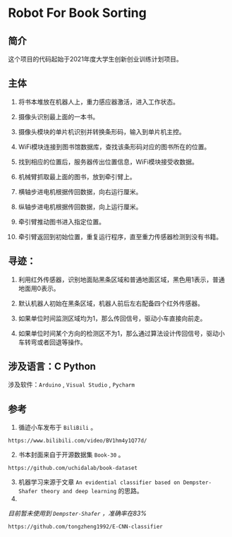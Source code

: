 # Robot For Book Sorting

## 简介

这个项目的代码起始于2021年度大学生创新创业训练计划项目。

## 主体

1. 将书本堆放在机器人上，重力感应器激活，进入工作状态。

2. 摄像头识别最上面的一本书。

3. 摄像头模块的单片机识别并转换条形码，输入到单片机主控。

4. WiFi模块连接到图书馆数据库，查找该条形码对应的图书所在的位置。

5. 找到相应的位置后，服务器传出位置信息，WiFi模块接受收数据。

6. 机械臂抓取最上面的图书，放到牵引臂上。

7. 横轴步进电机根据传回数据，向右运行厘米。

8. 纵轴步进电机根据传回数据，向上运行厘米。

9. 牵引臂推动图书进入指定位置。

10. 牵引臂返回到初始位置，重复运行程序，直至重力传感器检测到没有书籍。


## 寻迹：

1. 利用红外传感器，识别地面贴黑条区域和普通地面区域，黑色用1表示，普通地面用0表示。

2. 默认机器人初始在黑条区域，机器人前后左右配备四个红外传感器。

3. 如果单位时间监测区域均为1，那么传回信号，驱动小车直接向前走。

4. 如果单位时间某个方向的检测区不为1，那么通过算法设计传回信号，驱动小车转弯或者回退等操作。


## 涉及语言：C Python

涉及软件：`Arduino` , `Visual Studio` , `Pycharm`

## 参考

1. 循迹小车发布于 `BiliBili` 。

```
https://www.bilibili.com/video/BV1hm4y1Q77d/
```

2. 书本封面来自于开源数据集 `Book-30` 。

```
https://github.com/uchidalab/book-dataset
```

3. 机器学习来源于文章 `An evidential classifier based on Dempster-Shafer theory and deep learning` 的思路。
4.

*目前暂未使用到 `Dempster-Shafer` ，准确率在83%*

```
https://github.com/tongzheng1992/E-CNN-classifier
```